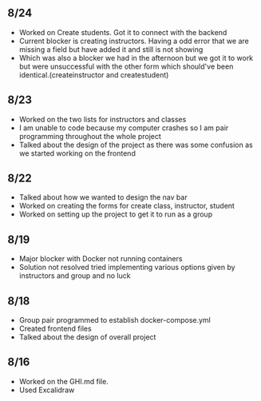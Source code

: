 ## 8/24

- Worked on Create students. Got it to connect with the backend
- Current blocker is creating instructors. Having a odd error that we are missing a field but have added it and still is not showing
- Which was also a blocker we had in the afternoon but we got it to work but were unsuccessful with the other form which should've been identical.(createinstructor and createstudent)

## 8/23

- Worked on the two lists for instructors and classes
- I am unable to code because my computer crashes so I am pair programming throughout the whole project
- Talked about the design of the project as there was some confusion as we started working on the frontend

## 8/22

- Talked about how we wanted to design the nav bar
- Worked on creating the forms for create class, instructor, student
- Worked on setting up the project to get it to run as a group

## 8/19

- Major blocker with Docker not running containers
- Solution not resolved tried implementing various options given by instructors and group and no luck

## 8/18

- Group pair programmed to establish docker-compose.yml
- Created frontend files
- Talked about the design of overall project

## 8/16

- Worked on the GHI.md file.
- Used Excalidraw
